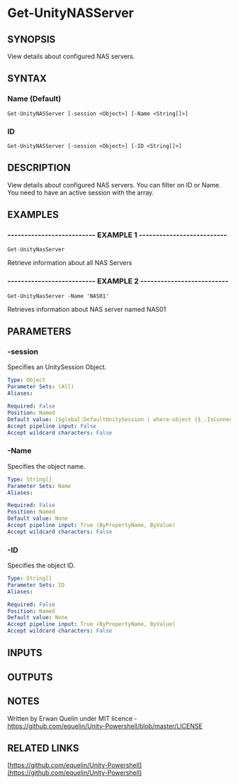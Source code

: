 # Get-UnityNASServer

## SYNOPSIS
View details about configured NAS servers.

## SYNTAX

### Name (Default)
```
Get-UnityNASServer [-session <Object>] [-Name <String[]>]
```

### ID
```
Get-UnityNASServer [-session <Object>] [-ID <String[]>]
```

## DESCRIPTION
View details about configured NAS servers.
You can filter on ID or Name.
You need to have an active session with the array.

## EXAMPLES

### -------------------------- EXAMPLE 1 --------------------------
```
Get-UnityNasServer
```

Retrieve information about all NAS Servers

### -------------------------- EXAMPLE 2 --------------------------
```
Get-UnityNasServer -Name 'NAS01'
```

Retrieves information about NAS server named NAS01

## PARAMETERS

### -session
Specifies an UnitySession Object.

```yaml
Type: Object
Parameter Sets: (All)
Aliases: 

Required: False
Position: Named
Default value: ($global:DefaultUnitySession | where-object {$_.IsConnected -eq $true})
Accept pipeline input: False
Accept wildcard characters: False
```

### -Name
Specifies the object name.

```yaml
Type: String[]
Parameter Sets: Name
Aliases: 

Required: False
Position: Named
Default value: None
Accept pipeline input: True (ByPropertyName, ByValue)
Accept wildcard characters: False
```

### -ID
Specifies the object ID.

```yaml
Type: String[]
Parameter Sets: ID
Aliases: 

Required: False
Position: Named
Default value: None
Accept pipeline input: True (ByPropertyName, ByValue)
Accept wildcard characters: False
```

## INPUTS

## OUTPUTS

## NOTES
Written by Erwan Quelin under MIT licence - https://github.com/equelin/Unity-Powershell/blob/master/LICENSE

## RELATED LINKS

[https://github.com/equelin/Unity-Powershell](https://github.com/equelin/Unity-Powershell)

